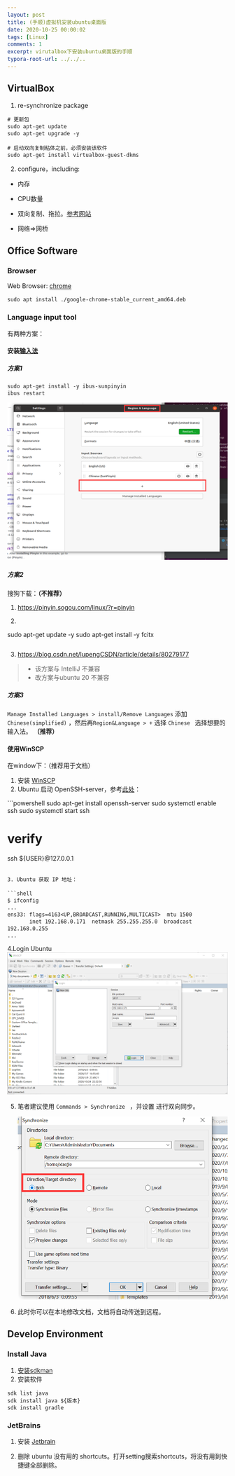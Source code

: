 ```yaml
---
layout: post
title: (手顺)虚拟机安装ubuntu桌面版
date: 2020-10-25 00:00:02
tags: [Linux]
comments: 1
excerpt: virutalbox下安装ubuntu桌面版的手顺
typora-root-url: ../../..
---
```



## VirtualBox

1. re-synchronize package

```shell
# 更新包
sudo apt-get update
sudo apt-get upgrade -y

# 启动双向复制粘体之前，必须安装该软件
sudo apt-get install virtualbox-guest-dkms
```

2. configure，including:

- 内存

- CPU数量

- 双向复制、拖拉。[参考网站](https://askubuntu.com/questions/533071/virtualbox-4-12-shared-clipboard-not-working-in-ubuntu14-04https://askubuntu.com/questions/533071/virtualbox-4-12-shared-clipboard-not-working-in-ubuntu14-04)

- 网络=>网桥

## Office Software

### Browser

Web Browser: [chrome](https://www.googleadservices.com/pagead/aclk?sa=L&ai=DChcSEwjCo7DB7OLrAhXL1pYKHd4oAnoYABABGgJ0bA&ohost=www.google.com&cid=CAESQOD2Ya1OIm8VDAPD6BDQ79pEQil9F4RdqXguCvtfnA3gPTzQkC9E_8LDQ1yAYNwQSPm0i7FOTiEhGeKzwPLvXxo&sig=AOD64_1lpkbv0pXu9RigkNki85ADphgFWA&q=&ved=2ahUKEwiN_ajB7OLrAhWVH3AKHapVD7oQqyQoAHoECDYQEw&adurl=)

```shell
sudo apt install ./google-chrome-stable_current_amd64.deb
```

### Language input tool

有两种方案：

#### 安装[输入法](https://askubuntu.com/questions/59356/how-do-i-get-chinese-input-to-work)

##### 方案1

```
sudo apt-get install -y ibus-sunpinyin
ibus restart
```

![image-20200912141905550](/assets/blog_res/image-20200912141905550.png)

##### 方案2

搜狗下载：**（不推荐）**

1. https://pinyin.sogou.com/linux/?r=pinyin

2. ```shell
sudo apt-get update -y
   sudo apt-get install -y fcitx
   ```
  ```
  
3. https://blog.csdn.net/lupengCSDN/article/details/80279177

> - 该方案与 IntelliJ  不兼容
> - 改方案与ubuntu 20 不兼容

##### 方案3

`Manage Installed Languages > install/Remove Languages` 添加 `Chinese(simplified)` ，然后再`Region&Language > +` 选择 `Chinese ` 选择想要的输入法。 **（推荐）**

#### 使用WinSCP

在window下：（推荐用于文档）

1. 安装 [WinSCP](https://winscp.net/eng/download.php)
2. Ubuntu 启动 OpenSSH-server，参考[此处](https://www.cyberciti.biz/faq/ubuntu-linux-install-openssh-server/)：

​```powershell
sudo apt-get install openssh-server
sudo systemctl enable ssh
sudo systemctl start ssh
# verify
ssh ${USER}@127.0.0.1
  ```

3. Ubuntu 获取 IP 地址：

```shell
 $ ifconfig
 ...
 ens33: flags=4163<UP,BROADCAST,RUNNING,MULTICAST>  mtu 1500
         inet 192.168.0.171  netmask 255.255.255.0  broadcast 192.168.0.255
 ...
```
4.Login Ubuntu![](/assets/blog_res/image-20201025173928349.png)

5. 笔者建议使用 `Commands > Synchronize ` ，并设置 进行双向同步。

   ![image-20201025175856080](/assets/blog_res/image-20201025175856080.png)

6. 此时你可以在本地修改文档，文档将自动传送到远程。

## Develop Environment

### Install Java

1. [安装sdkman](https://sdkman.io/install)
2. 安装软件

```shell
sdk list java
sdk install java ${版本}
sdk install gradle
```

### JetBrains

1. 安装 [Jetbrain](https://www.jetbrains.com/)

2. 删除 ubuntu 没有用的 shortcuts。打开setting搜索shortcuts，将没有用到快捷键全部删除。